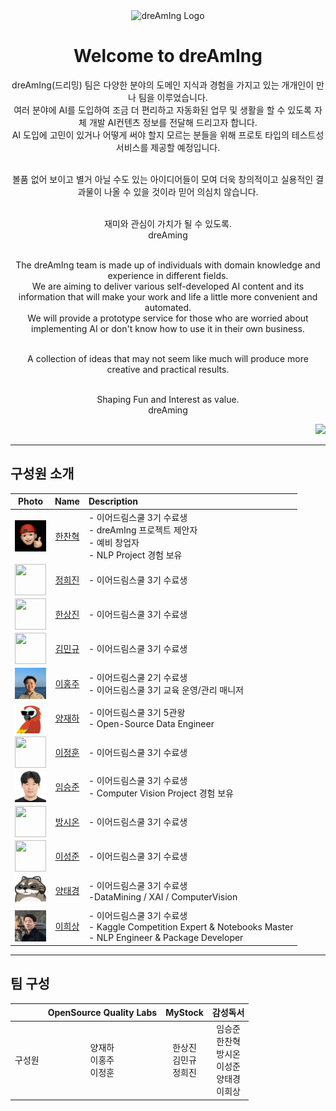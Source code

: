 <div align="center">
   <img width= 450 alt="dreAmIng Logo" src="https://github.com/dre4m1ng/.github/assets/123557477/ff41b254-9a45-401c-9df2-4174a018a893"><br>
   <h1>Welcome to dreAmIng</h1>
   
   dreAmIng(드리밍) 팀은 다양한 분야의 도메인 지식과 경험을 가지고 있는 개개인이 만나 팀을 이루었습니다.<br>
   여러 분야에 AI를 도입하여 조금 더 편리하고 자동화된 업무 및 생활을 할 수 있도록 자체 개발 AI컨텐츠 정보를 전달해 드리고자 합니다.<br>
   AI 도입에 고민이 있거나 어떻게 써야 할지 모르는 분들을 위해 프로토 타입의 테스트성 서비스를 제공할 예정입니다.<br><br>

   볼품 없어 보이고 별거 아닐 수도 있는 아이디어들이 모여 더욱 창의적이고 실용적인 결과물이 나올 수 있을 것이라 믿어 의심치 않습니다.<br><br>
   
   재미와 관심이 가치가 될 수 있도록.<br>
   dreAming<br><br>
   
   The dreAmIng team is made up of individuals with domain knowledge and experience in different fields.<br>
   We are aiming to deliver various self-developed AI content and its information that will make your work and life a little more convenient and automated.<br>
   We will provide a prototype service for those who are worried about implementing AI or don't know how to use it in their own business.<br><br>
   
   A collection of ideas that may not seem like much will produce more creative and practical results.<br><br>
   
   Shaping Fun and Interest as value.<br>
   dreAming<br>
</div>

<div align="right">
   <img src="https://hits.seeyoufarm.com/api/count/incr/badge.svg?url=https%3A%2F%2Fgithub.com%2Fdre4m1ng&count_bg=%2379C83D&title_bg=%23555555&icon=&icon_color=%23E7E7E7&title=hits&edge_flat=false">
</div>

--------------------------
## 구성원 소개

<div align="center">
   
   | Photo | Name | Description |
   | :---: | :---: | :--- |
   | <img width="50" height="50" src="https://github.com/dre4m1ng/.github/blob/main/profile/data/boss_img.jpg" align="middle"> | [한찬혁](https://github.com/Hyuk623) | - 이어드림스쿨 3기 수료생<br> - dreAmIng 프로젝트 제안자 <br> - 예비 창업자 <br> - NLP Project 경험 보유 |
   | <img width="50" height="50" src="https://github.com/dre4m1ng/.github/blob/main/profile/data/dummy.jpg" align="middle"> | [정희진](https://github.com/HJ1189) | - 이어드림스쿨 3기 수료생 |
   | <img width="50" height="50" src="https://github.com/dre4m1ng/.github/blob/main/profile/data/dummy.jpg" align="middle"> | [한상진](https://github.com/jinyrdream) | - 이어드림스쿨 3기 수료생 |
   | <img width="50" height="50" src="https://github.com/dre4m1ng/.github/blob/main/profile/data/dummy.jpg" align="middle"> | [김민규](https://github.com/zmfkzj) | - 이어드림스쿨 3기 수료생 |
   | <img width="50" height="50" src="https://github.com/dre4m1ng/.github/blob/main/profile/data/hongju.jpeg" align="middle"> | [이홍주](https://github.com/y1hongju) | - 이어드림스쿨 2기 수료생 <br> - 이어드림스쿨 3기 교육 운영/관리 매니저 |
   | <img width="50" height="50" src="https://github.com/dre4m1ng/.github/blob/main/profile/data/parrot.jpeg" align="middle"> | [양재하](https://github.com/zyaparrot) | - 이어드림스쿨 3기 5관왕 <br> - Open-Source Data Engineer |
   | <img width="50" height="50" src="https://github.com/dre4m1ng/.github/blob/main/profile/data/dummy.jpg" align="middle"> | [이정훈](https://github.com/je0nh) | - 이어드림스쿨 3기 수료생 |
   | <img width="50" height="50" src="https://github.com/dre4m1ng/.github/blob/main/profile/data/seungjun.jpeg" align="middle"> | [임승준](https://github.com/tmdwns92) | - 이어드림스쿨 3기 수료생 <br> - Computer Vision Project 경험 보유 |
   | <img width="50" height="50" src="https://github.com/dre4m1ng/.github/blob/main/profile/data/dummy.jpg" align="middle"> | [방시온](https://github.com/rep87) | - 이어드림스쿨 3기 수료생 |
   | <img width="50" height="50" src="https://github.com/dre4m1ng/.github/blob/main/profile/data/dummy.jpg" align="middle"> | [이성준](https://github.com/YIsungjoon) | - 이어드림스쿨 3기 수료생 |
   | <img width="50" height="50" src="https://github.com/dre4m1ng/.github/blob/main/profile/data/neogul.png" align="middle"> | [양태경](https://github.com/poporago) | - 이어드림스쿨 3기 수료생 <br>-DataMining / XAI / ComputerVision |
   | <img width="50" height="50" src="https://github.com/dre4m1ng/.github/blob/main/profile/data/jason.png" align="middle"> | [이희상](https://github.com/jasonheesanglee) | - 이어드림스쿨 3기 수료생<br>- Kaggle Competition Expert & Notebooks Master<br>- NLP Engineer & Package Developer |

</div>

--------------------------
## 팀 구성

<div align="center">
   
   | | OpenSource Quality Labs | MyStock | 감성독서 |
   | :---: | :---: | :---: | :---: | 
   | 구성원 | 양재하<br>이홍주<br>이정훈<br> | 한상진<br>김민규<br>정희진 | 임승준<br>한찬혁<br>방시온<br>이성준<br>양태경<br>이희상 |
   
</div>
<br>
<br>
<br>
<!-- <div align="right">
   <sub>README designed by JasonHeesangLee</sub>
</div> -->
